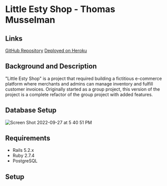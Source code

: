 # Little Esty Shop - Thomas Musselman

## Links

[GitHub Repository](https://github.com/musselmanth/little-esty-shop)
[Deployed on Heroku](https://little-esty-tm.herokuapp.com/)

## Background and Description

"Little Esty Shop" is a project that required building a fictitious e-commerce platform where merchants and admins can manage inventory and fulfill customer invoices. Originally started as a group project, this version of the project is a complete refactor of the group project with added features.

## Database Setup
![Screen Shot 2022-09-27 at 5 40 51 PM](https://user-images.githubusercontent.com/25420663/192656265-04a3fdbc-0111-4a23-83f1-a5e5af5b7e74.png)

## Requirements
- Rails 5.2.x
- Ruby 2.7.4
- PostgreSQL

## Setup
